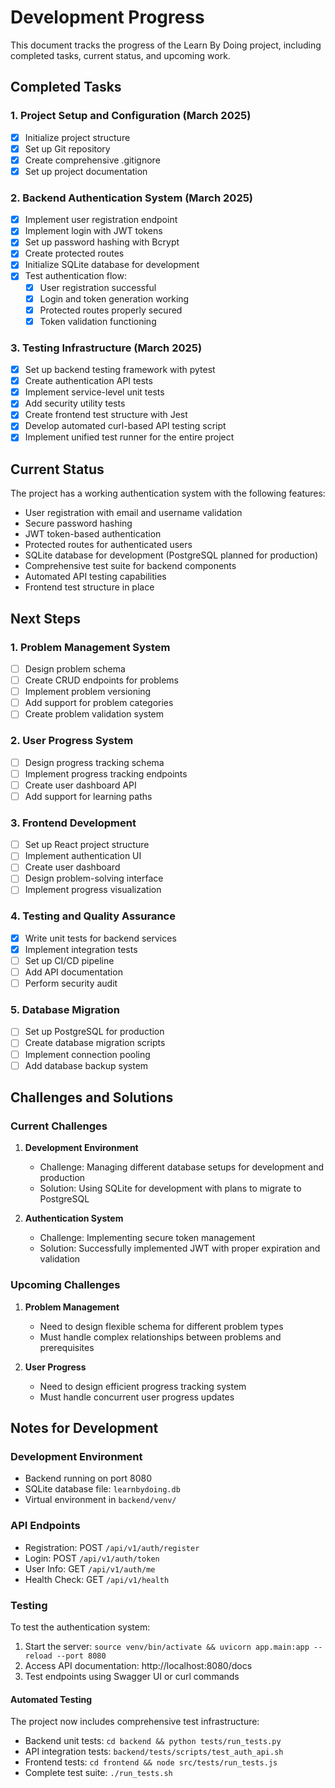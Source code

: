 # Development Progress

This document tracks the progress of the Learn By Doing project, including completed tasks, current status, and upcoming work.

## Completed Tasks

### 1. Project Setup and Configuration (March 2025)
- [x] Initialize project structure
- [x] Set up Git repository
- [x] Create comprehensive .gitignore
- [x] Set up project documentation

### 2. Backend Authentication System (March 2025)
- [x] Implement user registration endpoint
- [x] Implement login with JWT tokens
- [x] Set up password hashing with Bcrypt
- [x] Create protected routes
- [x] Initialize SQLite database for development
- [x] Test authentication flow:
  - [x] User registration successful
  - [x] Login and token generation working
  - [x] Protected routes properly secured
  - [x] Token validation functioning

### 3. Testing Infrastructure (March 2025)
- [x] Set up backend testing framework with pytest
- [x] Create authentication API tests
- [x] Implement service-level unit tests
- [x] Add security utility tests
- [x] Create frontend test structure with Jest
- [x] Develop automated curl-based API testing script
- [x] Implement unified test runner for the entire project

## Current Status

The project has a working authentication system with the following features:
- User registration with email and username validation
- Secure password hashing
- JWT token-based authentication
- Protected routes for authenticated users
- SQLite database for development (PostgreSQL planned for production)
- Comprehensive test suite for backend components
- Automated API testing capabilities
- Frontend test structure in place

## Next Steps

### 1. Problem Management System
- [ ] Design problem schema
- [ ] Create CRUD endpoints for problems
- [ ] Implement problem versioning
- [ ] Add support for problem categories
- [ ] Create problem validation system

### 2. User Progress System
- [ ] Design progress tracking schema
- [ ] Implement progress tracking endpoints
- [ ] Create user dashboard API
- [ ] Add support for learning paths

### 3. Frontend Development
- [ ] Set up React project structure
- [ ] Implement authentication UI
- [ ] Create user dashboard
- [ ] Design problem-solving interface
- [ ] Implement progress visualization

### 4. Testing and Quality Assurance
- [x] Write unit tests for backend services
- [x] Implement integration tests
- [ ] Set up CI/CD pipeline
- [ ] Add API documentation
- [ ] Perform security audit

### 5. Database Migration
- [ ] Set up PostgreSQL for production
- [ ] Create database migration scripts
- [ ] Implement connection pooling
- [ ] Add database backup system

## Challenges and Solutions

### Current Challenges
1. **Development Environment**
   - Challenge: Managing different database setups for development and production
   - Solution: Using SQLite for development with plans to migrate to PostgreSQL

2. **Authentication System**
   - Challenge: Implementing secure token management
   - Solution: Successfully implemented JWT with proper expiration and validation

### Upcoming Challenges
1. **Problem Management**
   - Need to design flexible schema for different problem types
   - Must handle complex relationships between problems and prerequisites

2. **User Progress**
   - Need to design efficient progress tracking system
   - Must handle concurrent user progress updates

## Notes for Development

### Development Environment
- Backend running on port 8080
- SQLite database file: `learnbydoing.db`
- Virtual environment in `backend/venv/`

### API Endpoints
- Registration: POST `/api/v1/auth/register`
- Login: POST `/api/v1/auth/token`
- User Info: GET `/api/v1/auth/me`
- Health Check: GET `/api/v1/health`

### Testing
To test the authentication system:
1. Start the server: `source venv/bin/activate && uvicorn app.main:app --reload --port 8080`
2. Access API documentation: http://localhost:8080/docs
3. Test endpoints using Swagger UI or curl commands

#### Automated Testing
The project now includes comprehensive test infrastructure:
- Backend unit tests: `cd backend && python tests/run_tests.py`
- API integration tests: `backend/tests/scripts/test_auth_api.sh`
- Frontend tests: `cd frontend && node src/tests/run_tests.js`
- Complete test suite: `./run_tests.sh`
